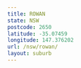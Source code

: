 ```yaml
---
title: ROWAN
state: NSW
postcode: 2650
latitude: -35.07459
longitude: 147.376202
url: /nsw/rowan/
layout: suburb
---
```

